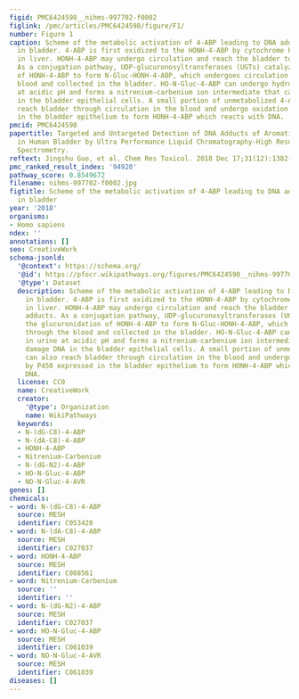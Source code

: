 ```yaml
---
figid: PMC6424598__nihms-997702-f0002
figlink: /pmc/articles/PMC6424598/figure/F1/
number: Figure 1
caption: Scheme of the metabolic activation of 4-ABP leading to DNA adduct formation
  in bladder. 4-ABP is first oxidized to the HONH-4-ABP by cytochrome P450 (P450)
  in liver. HONH-4-ABP may undergo circulation and reach the bladder to form DNA adducts.
  As a conjugation pathway, UDP-glucuronosyltransferases (UGTs) catalyze the glucuronidation
  of HONH-4-ABP to form N-Gluc-HONH-4-ABP, which undergoes circulation through the
  blood and collected in the bladder. HO-N-Gluc-4-ABP can undergo hydrolysis in urine
  at acidic pH and forms a nitrenium-carbenium ion intermediate that can damage DNA
  in the bladder epithelial cells. A small portion of unmetabolized 4-ABP can also
  reach bladder through circulation in the blood and undergo oxidation by P450 expressed
  in the bladder epithelium to form HONH-4-ABP which reacts with DNA.
pmcid: PMC6424598
papertitle: Targeted and Untargeted Detection of DNA Adducts of Aromatic Amine Carcinogens
  in Human Bladder by Ultra Performance Liquid Chromatography-High Resolution Mass
  Spectrometry.
reftext: Jingshu Guo, et al. Chem Res Toxicol. 2018 Dec 17;31(12):1382-1397.
pmc_ranked_result_index: '94920'
pathway_score: 0.8549672
filename: nihms-997702-f0002.jpg
figtitle: Scheme of the metabolic activation of 4-ABP leading to DNA adduct formation
  in bladder
year: '2018'
organisms:
- Homo sapiens
ndex: ''
annotations: []
seo: CreativeWork
schema-jsonld:
  '@context': https://schema.org/
  '@id': https://pfocr.wikipathways.org/figures/PMC6424598__nihms-997702-f0002.html
  '@type': Dataset
  description: Scheme of the metabolic activation of 4-ABP leading to DNA adduct formation
    in bladder. 4-ABP is first oxidized to the HONH-4-ABP by cytochrome P450 (P450)
    in liver. HONH-4-ABP may undergo circulation and reach the bladder to form DNA
    adducts. As a conjugation pathway, UDP-glucuronosyltransferases (UGTs) catalyze
    the glucuronidation of HONH-4-ABP to form N-Gluc-HONH-4-ABP, which undergoes circulation
    through the blood and collected in the bladder. HO-N-Gluc-4-ABP can undergo hydrolysis
    in urine at acidic pH and forms a nitrenium-carbenium ion intermediate that can
    damage DNA in the bladder epithelial cells. A small portion of unmetabolized 4-ABP
    can also reach bladder through circulation in the blood and undergo oxidation
    by P450 expressed in the bladder epithelium to form HONH-4-ABP which reacts with
    DNA.
  license: CC0
  name: CreativeWork
  creator:
    '@type': Organization
    name: WikiPathways
  keywords:
  - N-(dG-C8)-4-ABP
  - N-(dA-C8)-4-ABP
  - HONH-4-ABP
  - Nitrenium-Carbenium
  - N-(dG-N2)-4-ABP
  - HO-N-Gluc-4-ABP
  - NO-N-Gluc-4-AVR
genes: []
chemicals:
- word: N-(dG-C8)-4-ABP
  source: MESH
  identifier: C053420
- word: N-(dA-C8)-4-ABP
  source: MESH
  identifier: C027037
- word: HONH-4-ABP
  source: MESH
  identifier: C088561
- word: Nitrenium-Carbenium
  source: ''
  identifier: ''
- word: N-(dG-N2)-4-ABP
  source: MESH
  identifier: C027037
- word: HO-N-Gluc-4-ABP
  source: MESH
  identifier: C061039
- word: NO-N-Gluc-4-AVR
  source: MESH
  identifier: C061039
diseases: []
---
```

